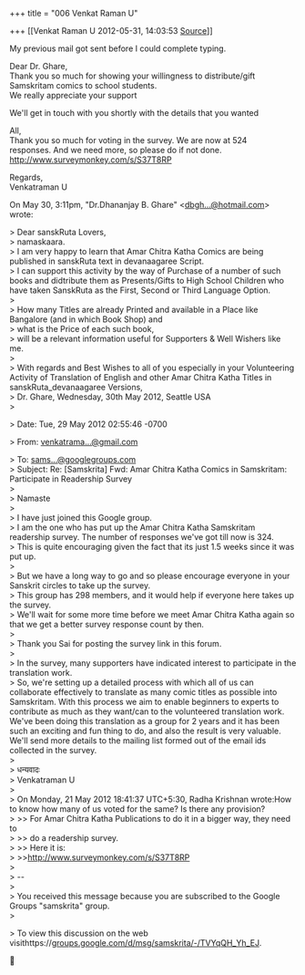 +++
title = "006 Venkat Raman U"

+++
[[Venkat Raman U	2012-05-31, 14:03:53 [Source](https://groups.google.com/g/samskrita/c/iQRm52cp0Aw)]]



My previous mail got sent before I could complete typing.  
  
Dear Dr. Ghare,  
Thank you so much for showing your willingness to distribute/gift  
Samskritam comics to school students.  
We really appreciate your support  
  
We'll get in touch with you shortly with the details that you wanted  
  
All,  
Thank you so much for voting in the survey. We are now at 524  
responses. And we need more, so please do if not done.  
<http://www.surveymonkey.com/s/S37T8RP>  
  
Regards,  
Venkatraman U  
  
On May 30, 3:11pm, "Dr.Dhananjay B. Ghare" \<[dbgh...@hotmail.com]()\>  
wrote:  

\> Dear sanskRuta Lovers,  
\>  namaskaara.  
\>  I am very happy to learn that Amar Chitra Katha Comics are being published in sanskRuta text in devanaagaree Script.  
\>  I can support this activity by the way of Purchase of a number of such books and didtribute them as Presents/Gifts to High School Children who have taken SanskRuta as the First, Second or Third Language Option.  
\>  
\>  How many Titles are already Printed and available in a Place like Bangalore (and in which Book Shop) and  
\>   what is the Price of each such book,  
\>  will be a relevant information useful for Supporters & Well Wishers like me.  
\>  
\>  With regards and Best Wishes to all of you especially in your Volunteering Activity of Translation of English and other Amar Chitra Katha Titles in sanskRuta_devanaagaree Versions,  
\>  Dr. Ghare, Wednesday, 30th May 2012, Seattle USA  
\>  

\> Date: Tue, 29 May 2012 02:55:46 -0700  

\> From: [venkatrama...@gmail.com]()  

\> To: [sams...@googlegroups.com]()  
\> Subject: Re: \[Samskrita\] Fwd: Amar Chitra Katha Comics in Samskritam: Participate in Readership Survey  
\>  
\> Namaste  
\>  
\> I have just joined this Google group.  
\> I am the one who has put up the Amar Chitra Katha Samskritam readership survey. The number of responses we've got till now is 324.  
\> This is quite encouraging given the fact that its just 1.5 weeks since it was put up.  
\>  
\> But we have a long way to go and so please encourage everyone in your Sanskrit circles to take up the survey.  
\> This group has 298 members, and it would help if everyone here takes up the survey.  
\> We'll wait for some more time before we meet Amar Chitra Katha again so that we get a better survey response count by then.  
\>  
\> Thank you Sai for posting the survey link in this forum.  
\>  
\> In the survey, many supporters have indicated interest to participate in the translation work.  
\> So, we're setting up a detailed process with which all of us can collaborate effectively to translate as many comic titles as possible into Samskritam. With this process we aim to enable beginners to experts to contribute as much as they want/can to the volunteered translation work. We've been doing this translation as a group for 2 years and it has been such an exciting and fun thing to do, and also the result is very valuable. We'll send more details to the mailing list formed out of the email ids collected in the survey.  
\>  
\> धन्यवादः  
\> Venkatraman U  
\>  
\> On Monday, 21 May 2012 18:41:37 UTC+5:30, Radha Krishnan wrote:How to know how many of us voted for the same? Is there any provision?  
\> \>\> For Amar Chitra Katha Publications to do it in a bigger way, they need to  
\> \>\> do a readership survey.  
\> \>\> Here it is:  
\> \>\><http://www.surveymonkey.com/s/S37T8RP>  
\>  
\> --  
\>  
\> You received this message because you are subscribed to the Google Groups "samskrita" group.  
\>  

\> To view this discussion on the web visithttps://[groups.google.com/d/msg/samskrita/-/TVYqQH_Yh_EJ](http://groups.google.com/d/msg/samskrita/-/TVYqQH_Yh_EJ).  



